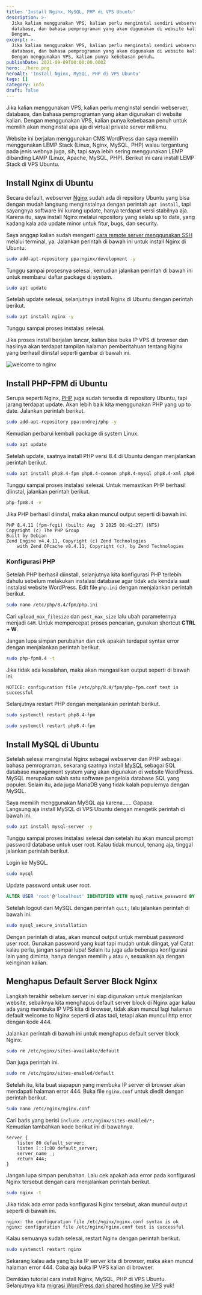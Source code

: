 ```yaml
---
title: 'Install Nginx, MySQL, PHP di VPS Ubuntu'
description: >-
  Jika kalian menggunakan VPS, kalian perlu menginstal sendiri webserver,
  database, dan bahasa pemprograman yang akan digunakan di website kalian.
  Dengan…
excerpt: >-
  Jika kalian menggunakan VPS, kalian perlu menginstal sendiri webserver,
  database, dan bahasa pemprograman yang akan digunakan di website kalian.
  Dengan menggunakan VPS, kalian punya kebebasan penuh…
publishDate: 2021-09-09T00:00:00.000Z
hero: ./hero.png
heroAlt: 'Install Nginx, MySQL, PHP di VPS Ubuntu'
tags: []
category: info
draft: false
---
```


Jika kalian menggunakan VPS, kalian perlu menginstal sendiri webserver, database, dan bahasa pemprograman yang akan digunakan di website kalian. Dengan menggunakan VPS, kalian punya kebebasan penuh untuk memilih akan menginstal apa aja di virtual private server milikmu.

Website ini berjalan menggunakan CMS WordPress dan saya memilih menggunakan LEMP Stack (Linux, Nginx, MySQL, PHP) walau tergantung pada jenis webnya juga, sih, tapi saya lebih sering menggunakan LEMP dibanding LAMP (Linux, Apache, MySQL, PHP). Berikut ini cara install LEMP Stack di VPS Ubuntu.

## Install Nginx di Ubuntu

Secara default, webserver <a href="https://www.nginx.com">Nginx</a> sudah ada di repsitory Ubuntu yang bisa dengan mudah langsung menginstalnya dengan perintah `apt install`, tapi sayangnya software ini kurang update, hanya terdapat versi stabilnya aja. Karena itu, saya install Nginx melalui repository yang selalu up to date, yang kadang kala ada update minor untuk fitur, bugs, dan security.

Saya anggap kalian sudah mengerti [cara remote server menggunakan SSH](/blog/cara-menggunakan-ssh/) melalui terminal, ya. Jalankan perintah di bawah ini untuk install Nginx di Ubuntu.

```bash
sudo add-apt-repository ppa:nginx/development -y
```

Tunggu sampai prosesnya selesai, kemudian jalankan perintah di bawah ini untuk membarui daftar package di system.

```bash
sudo apt update
```

Setelah update selesai, selanjutnya install Nginx di Ubuntu dengan perintah berikut.

```bash
sudo apt install nginx -y
```

Tunggu sampai proses instalasi selesai.

Jika proses install berjalan lancar, kalian bisa buka IP VPS di browser dan hasilnya akan terdapat tampilan halaman pemberitahuan tentang Nginx yang berhasil diinstal seperti gambar di bawah ini.

![welcome to nginx](./images/welcome-to-nginx.jpg 'Berhasil install Nginx')

## Install PHP-FPM di Ubuntu

Serupa seperti Nginx, <a href="https://www.php.net">PHP</a> juga sudah tersedia di repository Ubuntu, tapi jarang terdapat update. Akan lebih baik kita menggunakan PHP yang up to date. Jalankan perintah berikut.

```bash
sudo add-apt-repository ppa:ondrej/php -y
```

Kemudian perbarui kembali package di system Linux.

```bash
sudo apt update
```

Setelah update, saatnya install PHP versi 8.4 di Ubuntu dengan menjalankan perintah berikut.

```bash
sudo apt install php8.4-fpm php8.4-common php8.4-mysql php8.4-xml php8.4-xmlrpc php8.4-curl php8.4-gd php8.4-imagick php8.4-cli php8.4-dev php8.4-imap php8.4-mbstring php8.4-opcache php8.4-redis php8.4-soap php8.4-zip php8.4-intl -y
```

Tunggu sampai proses instalasi selesai. Untuk memastikan PHP berhasil diinstal, jalankan perintah berikut.

```bash
php-fpm8.4 -v
```

Jika PHP berhasil diinstal, maka akan muncul output seperti di bawah ini.

```
PHP 8.4.11 (fpm-fcgi) (built: Aug  3 2025 08:42:27) (NTS)
Copyright (c) The PHP Group
Built by Debian
Zend Engine v4.4.11, Copyright (c) Zend Technologies
    with Zend OPcache v8.4.11, Copyright (c), by Zend Technologies
```

### Konfigurasi PHP

Setelah PHP berhasil diinstall, selanjutnya kita konfigurasi PHP terlebih dahulu sebelum melakukan instalasi database agar tidak ada kendala saat instalasi website WordPress. Edit file `php.ini` dengan menjalankan perintah berikut.

```bash
sudo nano /etc/php/8.4/fpm/php.ini
```

Cari `upload_max_filesize` dan `post_max_size` lalu ubah parameternya menjadi `64M`. Untuk mempercepat proses pencarian, gunakan shortcut **CTRL + W**.

Jangan lupa simpan perubahan dan cek apakah terdapat syntax error dengan menjalankan perintah berikut.

```bash
sudo php-fpm8.4 -t
```

Jika tidak ada kesalahan, maka akan mengasilkan output seperti di bawah ini.

```
NOTICE: configuration file /etc/php/8.4/fpm/php-fpm.conf test is successful
```

Selanjutnya restart PHP dengan menjalankan perintah berikut.

```bash
sudo systemctl restart php8.4-fpm
```

```bash
sudo systemctl restart php8.4-fpm
```

## Install MySQL di Ubuntu

Setelah selesai menginstal Nginx sebagai webserver dan PHP sebagai bahasa pemrograman, sekarang saatnya install <a href="https://www.mysql.com">MySQL</a> sebagai SQL database management system yang akan digunakan di website WordPress. MySQL merupakan salah satu software pengelola database SQL yang populer. Selain itu, ada juga MariaDB yang tidak kalah populernya dengan MySQL.

Saya memilih menggunakan MySQL aja karena...... Gapapa.  
Langsung aja install MySQL di VPS Ubuntu dengan mengetik perintah di bawah ini.

```bash
sudo apt install mysql-server -y
```

Tunggu sampai proses instalasi selesai dan setelah itu akan muncul prompt password database untuk user root. Kalau tidak muncul, tenang aja, tinggal jalankan perintah berikut.

Login ke MySQL.

```bash
sudo mysql
```

Update password untuk user root.

```sql
ALTER USER 'root'@'localhost' IDENTIFIED WITH mysql_native_password BY 'rootpassword';
```

Setelah logout dari MySQL dengan perintah `quit;` lalu jalankan perintah di bawah ini.

```bash
sudo mysql_secure_installation
```

Dengan perintah di atas, akan muncul output untuk membuat password user root. Gunakan password yang kuat tapi mudah untuk diingat, ya! Catat kalau perlu, jangan sampai lupa! Selain itu juga ada beberapa konfigurasi lain yang diminta, hanya dengan memilih `y` atau `n`, sesuaikan aja dengan keinginan kalian.

## Menghapus Default Server Block Nginx

Langkah terakhir sebelum server ini siap digunakan untuk menjalankan website, sebaiknya kita menghapus default server block di Nginx agar kalau ada yang membuka IP VPS kita di browser, tidak akan muncul lagi halaman default welcome to Nginx seperti di atas tadi, tetapi akan muncul http error dengan kode 444.

Jalankan perintah di bawah ini untuk menghapus default server block Nginx.

```bash
sudo rm /etc/nginx/sites-available/default
```

Dan juga perintah ini.

```bash
sudo rm /etc/nginx/sites-enabled/default
```

Setelah itu, kita buat siapapun yang membuka IP server di browser akan mendapati halaman error 444. Buka file `nginx.conf` untuk diedit dengan perintah berikut.

```bash
sudo nano /etc/nginx/nginx.conf
```

Cari baris yang berisi `include /etc/nginx/sites-enabled/*;`  
Kemudian tambahkan kode berikut ini di bawahnya.

```nginx
server {
    listen 80 default_server;
    listen [::]:80 default_server;
    server_name _;
    return 444;
}
```

Jangan lupa simpan perubahan. Lalu cek apakah ada error pada konfigurasi Nginx tersebut dengan cara menjalankan perintah berikut.

```bash
sudo nginx -t
```

Jika tidak ada error pada konfigurasi Nginx tersebut, akan muncul output seperti di bawah ini.

```
nginx: the configuration file /etc/nginx/nginx.conf syntax is ok
nginx: configuration file /etc/nginx/nginx.conf test is successful
```

Kalau semuanya sudah selesai, restart Nginx dengan perintah berikut.

```bash
sudo systemctl restart nginx
```

Sekarang kalau ada yang buka IP server kita di browser, maka akan muncul halaman error 444. Coba aja buka IP VPS kalian di browser.

Demikian tutorial cara install Nginx, MySQL, PHP di VPS Ubuntu. Selanjutnya kita [migrasi WordPress dari shared hosting ke VPS](/blog/migrasi-shared-hosting-ke-vps/) yuk!
